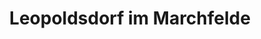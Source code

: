 ---
title: Leopoldsdorf im Marchfelde
url: /leopoldsdorf-im-marchfelde/
latitude: 48.223
longitude: 16.689
---